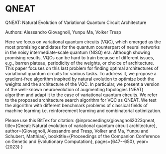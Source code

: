 # QNEAT
QNEAT: Natural Evolution of Variational Quantum Circuit Architecture

Authors: Alessandro Giovagnoli, Yunpu Ma, Volker Tresp

Here we focus on variational quantum circuits (VQC), which emerged as the most promising candidates for the quantum counterpart of neural networks in the noisy intermediate-scale quantum (NISQ) era. Although showing promising results, VQCs can be hard to train because of different issues, e.g., barren plateau, periodicity of the weights, or choice of architecture. This paper focuses on this last problem for finding optimal architectures of variational quantum circuits for various tasks. To address it, we propose a gradient-free algorithm inspired by natural evolution to optimize both the weights and the architecture of the VQC. In particular, we present a version of the well-known neuroevolution of augmenting topologies (NEAT) algorithm and adapt it to the case of variational quantum circuits. We refer to the proposed architecture search algorithm for VQC as QNEAT. We test the algorithm with different benchmark problems of classical fields of machine learning i.e. reinforcement learning and combinatorial optimization.

Please use this BitTex for citation:
@inproceedings{giovagnoli2023qneat,
  title={Qneat: Natural evolution of variational quantum circuit architecture},
  author={Giovagnoli, Alessandro and Tresp, Volker and Ma, Yunpu and Schubert, Matthias},
  booktitle={Proceedings of the Companion Conference on Genetic and Evolutionary Computation},
  pages={647--650},
  year={2023}
}
